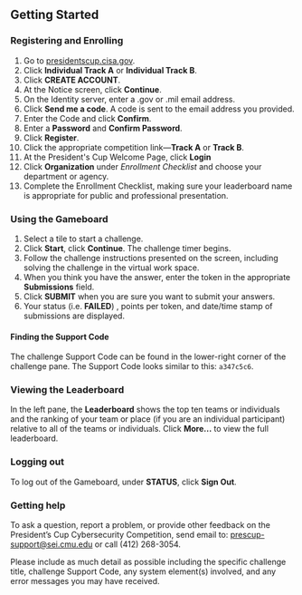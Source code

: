 ﻿
## Getting Started

### Registering and Enrolling

 1. Go to [presidentscup.cisa.gov](https://presidentscup.cisa.gov).
 2. Click **Individual Track A** or **Individual Track B**.
 3. Click **CREATE ACCOUNT**.
 4. At the Notice screen, click **Continue**.
 5. On the Identity server, enter a .gov or .mil email address.
 6. Click **Send me a code**. A code is sent to the email address you provided.
 7. Enter the Code and click **Confirm**.
 8. Enter a **Password** and **Confirm Password**.
 9. Click **Register**.
 10. Click the appropriate competition link&mdash;**Track A** or **Track B**.
 11. At the President's Cup Welcome Page, click **Login**
 12. Click **Organization** under _Enrollment Checklist_ and choose your department or agency.
 13. Complete the Enrollment Checklist, making sure your leaderboard name is appropriate for public and professional presentation.


### Using the Gameboard

1. Select a tile to start a challenge.
2. Click **Start**, click **Continue**. The challenge timer begins.
3. Follow the challenge instructions presented on the screen, including solving the challenge in the virtual work space.
4. When you think you have the answer, enter the token in the appropriate **Submissions** field.
5. Click **SUBMIT** when you are sure you want to submit your answers.
6. Your status (i.e. **FAILED**) , points per token, and date/time stamp of submissions are displayed.

#### Finding the Support Code

The challenge Support Code can be found in the lower-right corner of the challenge pane. The Support Code looks similar to this: `a347c5c6`.

<!-- Completing the Practice round
We recommend that you and your team complete the practice round before jumping into the first
round of the competition.
After logging in, under **Competition**, select the **Practice** competition.
Select a category and point value to start a challenge in the demo.
Follow the challenge instructions presented on the screen to get an idea of how the competition
works. -->

### Viewing the Leaderboard

In the left pane, the **Leaderboard** shows the top ten teams or individuals and the ranking of your team or place (if you are an individual participant) relative to all of the teams or individuals. Click **More...** to view the full leaderboard.

### Logging out

To log out of the Gameboard, under **STATUS**, click **Sign Out**.

### Getting help

To ask a question, report a problem, or provide other feedback on the President’s Cup Cybersecurity Competition, send email to: prescup-support@sei.cmu.edu or call (412) 268-3054.

Please include as much detail as possible including the specific challenge title, challenge Support Code, any system element(s) involved, and any error messages you may have received.
